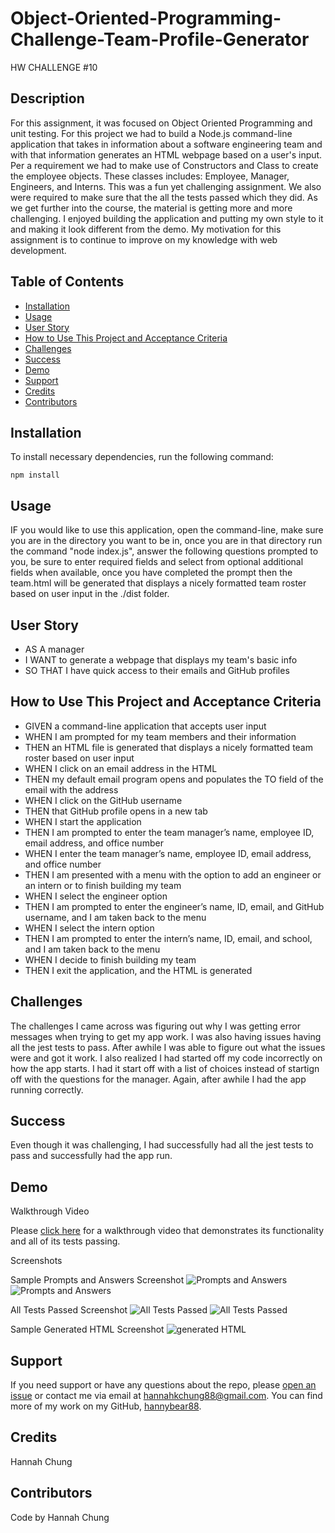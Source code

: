 # Object-Oriented-Programming-Challenge-Team-Profile-Generator
HW CHALLENGE #10

## Description
For this assignment, it was focused on Object Oriented Programming and unit testing. For this project we had to build a Node.js command-line application that takes in information about a software engineering team and with that information generates an HTML webpage based on a user's input. Per a requirement we had to make use of Constructors and Class to create the employee objects. These classes includes: Employee, Manager, Engineers, and Interns. This was a fun yet challenging assignment. We also were required to make sure that the all the tests passed which they did. As we get further into the course, the material is getting more and more challenging. I enjoyed building the application and putting my own style to it and making it look different from the demo. My motivation for this assignment is to continue to improve on my knowledge with web development. 

## Table of Contents
* [Installation](#installation)
* [Usage](#usage) 
* [User Story](#userstory)
* [How to Use This Project and Acceptance Criteria](#HowtoUseThisProjectandAcceptanceCriteria)
* [Challenges](#Challenges)
* [Success](#Success) 
* [Demo](#Demo)
* [Support](#Support)
* [Credits](#Credits)
* [Contributors](#Contributors)

## Installation

To install necessary dependencies, run the following command:
```
npm install
```
## Usage
IF you would like to use this application, open the command-line, make sure you are in the directory you want to be in, once you are in that directory run the command "node index.js", answer the following questions prompted to you, be sure to enter required fields and select from optional additional fields when available, once you have completed the prompt then the team.html will be generated that displays a nicely formatted team roster based on user input in the ./dist folder.

## User Story
- AS A manager
- I WANT to generate a webpage that displays my team's basic info
- SO THAT I have quick access to their emails and GitHub profiles


## How to Use This Project and Acceptance Criteria

- GIVEN a command-line application that accepts user input
- WHEN I am prompted for my team members and their information
- THEN an HTML file is generated that displays a nicely formatted team roster based on user input
- WHEN I click on an email address in the HTML
- THEN my default email program opens and populates the TO field of the email with the address
- WHEN I click on the GitHub username
- THEN that GitHub profile opens in a new tab
- WHEN I start the application
- THEN I am prompted to enter the team manager’s name, employee ID, email address, and office number
- WHEN I enter the team manager’s name, employee ID, email address, and office number
- THEN I am presented with a menu with the option to add an engineer or an intern or to finish building my team
- WHEN I select the engineer option
- THEN I am prompted to enter the engineer’s name, ID, email, and GitHub username, and I am taken back to the menu
- WHEN I select the intern option
- THEN I am prompted to enter the intern’s name, ID, email, and school, and I am taken back to the menu
- WHEN I decide to finish building my team
- THEN I exit the application, and the HTML is generated

## Challenges
The challenges I came across was figuring out why I was getting error messages when trying to get my app work. I was also having issues having all the jest tests to pass. After awhile I was able to figure out what the issues were and got it work. I also realized I had started off my code incorrectly on how the app starts. I had it start off with a list of choices instead of startign off with the questions for the manager. Again, after awhile I had the app running correctly. 


## Success
Even though it was challenging, I had successfully had all the jest tests to pass and successfully had the app run. 


## Demo 

Walkthrough Video

Please [click here](https://youtu.be/3wZgLDKN3d8) for a walkthrough video that demonstrates its functionality and all of its tests passing.

Screenshots

Sample Prompts and Answers Screenshot 
![Prompts and Answers](./assets/images/prompts_and_answers_on_command_line_screenshot_1.png) 
![Prompts and Answers](./assets/images/prompts_and_answers_on_command_line_screenshot_2.png)

All Tests Passed Screenshot
![All Tests Passed](./assets/images/all_tests_pass_screenshot_1.png) 
![All Tests Passed](./assets/images/all_tests_pass_screenshot_2.png)

Sample Generated HTML Screenshot
![generated HTML](./assets/images/My_Team_Generated_HTML_Screenshot.png)

## Support
If you need support or have any questions about the repo, please [open an issue](https://github.com/hannybear88/Node.js-Challenge-Professional-README-Generator/issues) or contact me via email at hannahkchung88@gmail.com. You can find more of my work on my GitHub, [hannybear88](https://github.com/hannybear88/).


## Credits
Hannah Chung



## Contributors 
Code by Hannah Chung

